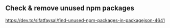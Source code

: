 ## Check & remove unused npm packages
https://dev.to/sifatfaysal/find-unused-npm-packages-in-packagejson-4641
